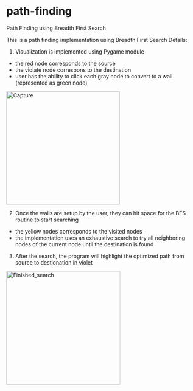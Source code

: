 
# path-finding
Path Finding using Breadth First Search

This is a path finding implementation using Breadth First Search
Details:
1. Visualization is implemented using Pygame module
- the red node corresponds to the source
- the violate node correspons to the destination
- user has the ability to click each gray node to convert to a wall (represented as green node)
<img width="298" alt="Capture" src="https://user-images.githubusercontent.com/59645751/115138151-0d459a00-a05d-11eb-88cd-825a98944757.PNG">

2. Once the walls are setup by the user, they can hit space for the BFS routine to start searching
- the yellow nodes corresponds to the visited nodes
- the implementation uses an exhaustive search to try all neighboring nodes of the current node until the destination is found

3. After the search, the program will highlight the optimized path from source to destionation in violet
<img width="299" alt="Finished_search" src="https://user-images.githubusercontent.com/59645751/115138292-c0ae8e80-a05d-11eb-9685-5889fd7e13d9.PNG">

